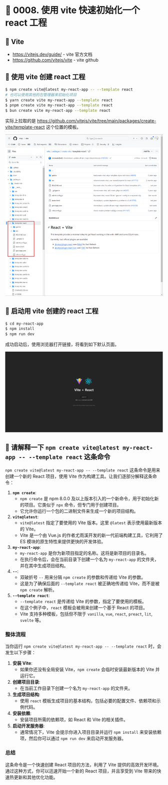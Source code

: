 # 🎯 0008. 使用 vite 快速初始化一个 react 工程

## 🔗 Vite

- https://vitejs.dev/guide/ - vite 官方文档
- https://github.com/vitejs/vite - vite github


## 📝 使用 vite 创建 react 工程

```bash
$ npm create vite@latest my-react-app -- --template react
# 也可以使用其他的包管理器来初始化项目
$ yarn create vite my-react-app --template react
$ pnpm create vite my-react-app --template react
$ bun create vite my-react-app --template react
```

实际上拉取的是 https://github.com/vitejs/vite/tree/main/packages/create-vite/template-react 这个位置的模板。

![](md-imgs/2024-09-24-09-36-52.png)

## 📝 启动用 vite 创建的 react 工程

```bash
$ cd my-react-app
$ npm install
$ npm run dev
```

成功启动后，使用浏览器打开链接，将看到如下默认页面。

![](md-imgs/2024-09-24-10-05-05.png)

## 🤖 请解释一下 `npm create vite@latest my-react-app -- --template react` 这条命令

`npm create vite@latest my-react-app -- --template react` 这条命令是用来创建一个新的 React 项目，使用 Vite 作为构建工具。让我们逐部分解释这条命令：

1. **`npm create`**:
   - `npm create` 是 npm 8.0.0 及以上版本引入的一个新命令，用于初始化新的项目。它类似于 `npx` 命令，但专门用于创建项目。
   - 它允许你运行一个包的二进制文件来生成一个新的项目结构。
2. **`vite@latest`**:
   - `vite@latest` 指定了要使用的 Vite 版本。这里 `@latest` 表示使用最新版本的 Vite。
   - Vite 是一个由 Vue.js 的作者尤雨溪开发的新一代前端构建工具，它利用了 ES 模块的原生特性来提供更快的开发体验。
3. **`my-react-app`**:
   - `my-react-app` 是你为新项目指定的名称。这将是新项目的目录名。
   - 在执行命令后，会在当前目录下创建一个名为 `my-react-app` 的文件夹，并在其中生成项目结构。
4. **`--`**:
   - 双破折号 `--` 用来分隔 `npm create` 的参数和传递给 Vite 的参数。
   - 这是为了确保后面的 `--template react` 被正确地传递给 Vite，而不是被 `npm create` 解析。
5. **`--template react`**:
   - `--template react` 是传递给 Vite 的参数，指定了要使用的模板。
   - 在这个例子中，`react` 模板会被用来创建一个基于 React 的项目。
   - Vite 支持多种模板，包括但不限于 `vanilla`, `vue`, `react`, `preact`, `lit`, `svelte` 等。

### 整体流程

当你运行 `npm create vite@latest my-react-app -- --template react` 时，会发生以下步骤：

1. **安装 Vite**:
   - 如果你还没有全局安装 Vite，`npm create` 会临时安装最新版本的 Vite 并运行它。
2. **创建项目目录**:
   - 在当前工作目录下创建一个名为 `my-react-app` 的文件夹。
3. **生成项目结构**:
   - 使用 `react` 模板生成项目的基本结构，包括必要的配置文件、依赖项和示例代码。
4. **安装依赖**:
   - 安装项目所需的依赖项，如 React 和 Vite 的相关插件。
5. **启动开发服务器**:
   - 通常情况下，Vite 会提示你进入项目目录并运行 `npm install` 来安装依赖项，然后你可以通过 `npm run dev` 来启动开发服务器。

### 总结

这条命令是一个快速创建 React 项目的方法，利用了 Vite 提供的高效开发环境。通过这种方式，你可以迅速开始一个新的 React 项目，并且享受到 Vite 带来的快速热更新和其他优化功能。